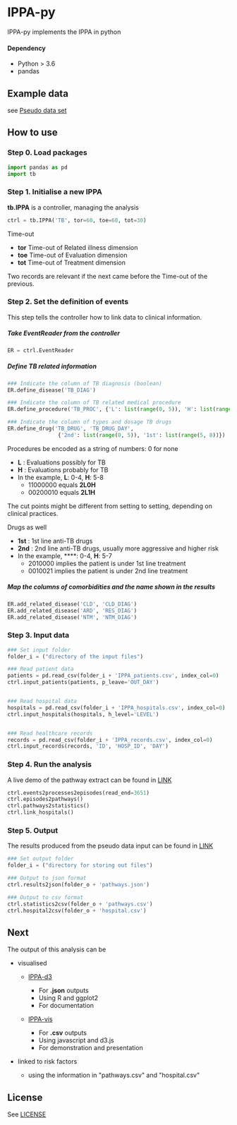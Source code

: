 # IPPA-py

IPPA-py implements the IPPA in python


#### Dependency

- Python > 3.6
- pandas


## Example data
see [Pseudo data set](https://github.com/PatientPathwayAnalysis/IPPA-data/tree/master/Input)


## How to use

### Step 0. Load packages
```python
import pandas as pd
import tb
```


### Step 1. Initialise a new IPPA

**tb.IPPA** is a controller, managing the analysis
```python
ctrl = tb.IPPA('TB', tor=60, toe=60, tot=30)
```

Time-out
- **tor** Time-out of Related illness dimension
- **toe** Time-out of Evaluation dimension
- **tot** Time-out of Treatment dimension

Two records are relevant if the next came before the Time-out of the previous. 

### Step 2. Set the definition of events

This step tells the controller how to link data to clinical information.


##### Take EventReader from the controller
```python
ER = ctrl.EventReader
```

##### Define TB related information
```python
### Indicate the column of TB diagnosis (boolean)
ER.define_disease('TB_DIAG')

### Indicate the column of TB related medical procedure
ER.define_procedure('TB_PROC', {'L': list(range(0, 5)), 'H': list(range(5, 9))})

### Indicate the column of types and dosage TB drugs
ER.define_drug('TB_DRUG', 'TB_DRUG_DAY', 
                {'2nd': list(range(0, 5)), '1st': list(range(5, 8))})
```

Procedures be encoded as a string of numbers: 0 for none 
- **L** : Evaluations possibly for TB
- **H** : Evaluations probably for TB
- In the example, **L**: 0-4, **H**: 5-8
    - 11000000 equals **2L0H**
    - 00200010 equals **2L1H** 

The cut points might be different from setting to setting, depending on clinical practices.

Drugs as well

- **1st** : 1st line anti-TB drugs
- **2nd** : 2nd line anti-TB drugs, usually more aggressive and higher risk
- In the example, ****: 0-4, **H**: 5-7
    - 2010000 implies the patient is under 1st line treatment
    - 0010021 implies the patient is under 2nd line treatment


##### Map the columns of comorbidities and the name shown in the results
```python
ER.add_related_disease('CLD', 'CLD_DIAG')
ER.add_related_disease('ARD', 'RES_DIAG')
ER.add_related_disease('NTM', 'NTM_DIAG')
```


### Step 3. Input data

```python
### Set input folder
folder_i = ("directory of the input files")

### Read patient data
patients = pd.read_csv(folder_i + 'IPPA_patients.csv', index_col=0)
ctrl.input_patients(patients, p_leave='OUT_DAY')


### Read hospital data
hospitals = pd.read_csv(folder_i + 'IPPA_hospitals.csv', index_col=0)
ctrl.input_hospitals(hospitals, h_level='LEVEL')


### Read healthcare records
records = pd.read_csv(folder_i + 'IPPA_records.csv', index_col=0)
ctrl.input_records(records, 'ID', 'HOSP_ID', 'DAY')
```



### Step 4. Run the analysis

A live demo of the pathway extract can be found in [LINK](https://patientpathwayanalysis.github.io/IPPA-ext-demo/)

```python
ctrl.events2processes2episodes(read_end=3651)
ctrl.episodes2pathways()
ctrl.pathways2statistics()
ctrl.link_hospitals()
```


### Step 5. Output

The results produced from the pseudo data input can be found in [LINK](https://github.com/PatientPathwayAnalysis/IPPA-data/tree/master/output)

```python
### Set output folder
folder_i = ("directory for storing out files")

### Output to json format
ctrl.results2json(folder_o + 'pathways.json')

### Output to csv format
ctrl.statistics2csv(folder_o + 'pathways.csv')
ctrl.hospital2csv(folder_o + 'hospital.csv')
```

## Next

The output of this analysis can be 
- visualised
    - [IPPA-d3](https://github.com/PatientPathwayAnalysis/IPPA-d3) 
        - For **.json** outputs
        - Using R and ggplot2
        - For documentation
           
    - [IPPA-vis](https://github.com/PatientPathwayAnalysis/IPPA-vis)
        - For **.csv** outputs 
        - Using javascript and d3.js
        - For demonstration and presentation 

- linked to risk factors
    - using the information in "pathways.csv" and "hospital.csv"
    
    
    
## License
See [LICENSE](LICENSE.txt)
